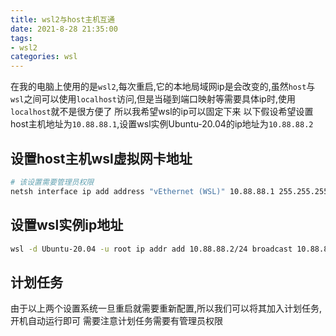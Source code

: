 ```yaml
---
title: wsl2与host主机互通
date: 2021-8-28 21:35:00
tags:
- wsl2
categories: wsl
---
```


在我的电脑上使用的是`wsl2`,每次重启,它的本地局域网ip是会改变的,虽然`host`与`wsl`之间可以使用`localhost`访问,但是当碰到端口映射等需要具体ip时,使用`localhost`就不是很方便了
所以我希望wsl的ip可以固定下来
以下假设希望设置host主机地址为`10.88.88.1`,设置wsl实例Ubuntu-20.04的ip地址为`10.88.88.2`

## 设置host主机wsl虚拟网卡地址

```bash
# 该设置需要管理员权限
netsh interface ip add address "vEthernet (WSL)" 10.88.88.1 255.255.255.0
```

## 设置wsl实例ip地址

```bash
wsl -d Ubuntu-20.04 -u root ip addr add 10.88.88.2/24 broadcast 10.88.88.255 dev eth0 label eth0:1
```

## 计划任务

由于以上两个设置系统一旦重启就需要重新配置,所以我们可以将其加入计划任务,开机自动运行即可
需要注意计划任务需要有管理员权限